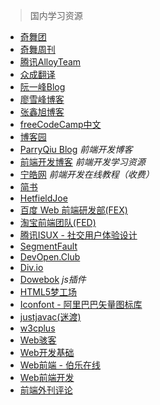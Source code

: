 > 国内学习资源

+ [奇舞团](https://75team.com/)
+ [奇舞周刊](https://weekly.75team.com/)
+ [腾讯AlloyTeam](http://www.alloyteam.com/)
+ [众成翻译](http://www.zcfy.cc/)
+ [阮一峰Blog](http://www.ruanyifeng.com/home.html)
+ [廖雪峰博客](https://www.liaoxuefeng.com/)
+ [张鑫旭博客](http://www.zhangxinxu.com/wordpress/)
+ [freeCodeCamp中文](https://freecodecamp.cn/)
+ [博客园](https://www.cnblogs.com/)
+ [ParryQiu Blog](http://blog.parryqiu.com/) _前端开发博客_
+ [前端开发博客](http://caibaojian.com/) _前端开发学习资源_
+ [宁皓网](https://ninghao.net/) _前端开发在线教程（收费）_
+ [简书](https://www.jianshu.com/)
+ [HetfieldJoe](https://www.jianshu.com/u/4801d203ede4)
+ [百度 Web 前端研发部(FEX)](http://fex.baidu.com/)
+ [淘宝前端团队(FED)](http://taobaofed.org/)
+ [腾讯ISUX - 社交用户体验设计](https://isux.tencent.com/)
+ [SegmentFault](https://segmentfault.com/)
+ [DevOpen.Club](https://devopen.club/)
+ [Div.io](http://div.io/#/welcome)
+ [Dowebok](http://www.dowebok.com/) _js插件_
+ [HTML5梦工场](http://www.html5dw.com/)
+ [Iconfont - 阿里巴巴矢量图标库](http://www.iconfont.cn/)
+ [justjavac(迷渡)](http://justjavac.com/)
+ [w3cplus](https://www.w3cplus.com/)
+ [Web骇客](http://www.webhek.com/)
+ [Web开发基础](http://wf.uisdc.com/cn/)
+ [Web前端 - 伯乐在线](http://web.jobbole.com/)
+ [Web前端开发](http://www.css88.com/)
+ [前端外刊评论](https://zhuanlan.zhihu.com/FrontendMagazine/)